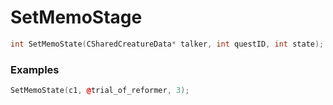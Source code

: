 # SetMemoStage
```cpp - C++
int SetMemoState(CSharedCreatureData* talker, int questID, int state);
```

### Examples
```cpp - C++
SetMemoState(c1, @trial_of_reformer, 3);
```
